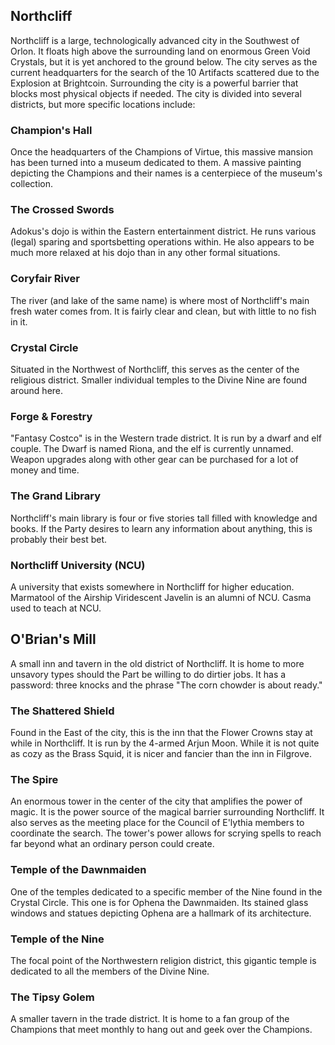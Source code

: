 ## Northcliff 

Northcliff is a large, technologically advanced city in the Southwest of Orlon. It floats high above the surrounding land on enormous Green Void Crystals, but it is yet anchored to the ground below. The city serves as the current headquarters for the search of the 10 Artifacts scattered due to the Explosion at Brightcoin. Surrounding the city is a powerful barrier that blocks most physical objects if needed. The city is divided into several districts, but more specific locations include:

### Champion's Hall 

Once the headquarters of the Champions of Virtue, this massive mansion has been turned into a museum dedicated to them. A massive painting depicting the Champions and their names is a centerpiece of the museum's collection.

### The Crossed Swords 

Adokus's dojo is within the Eastern entertainment district. He runs various (legal) sparing and sportsbetting operations within. He also appears to be much more relaxed at his dojo than in any other formal situations.

### Coryfair River 

The river (and lake of the same name) is where most of Northcliff's main fresh water comes from. It is fairly clear and clean, but with little to no fish in it.

### Crystal Circle 

Situated in the Northwest of Northcliff, this serves as the center of the religious district. Smaller individual temples to the Divine Nine are found around here.

### Forge & Forestry 

"Fantasy Costco" is in the Western trade district. It is run by a dwarf and elf couple. The Dwarf is named Riona, and the elf is currently unnamed. Weapon upgrades along with other gear can be purchased for a lot of money and time.

### The Grand Library 

Northcliff's main library is four or five stories tall filled with knowledge and books. If the Party desires to learn any information about anything, this is probably their best bet.

### Northcliff University (NCU) 

A university that exists somewhere in Northcliff for higher education. Marmatool of the Airship Viridescent Javelin is an alumni of NCU. Casma used to teach at NCU.

## O'Brian's Mill 

A small inn and tavern in the old district of Northcliff. It is home to more unsavory types should the Part be willing to do dirtier jobs. It has a password: three knocks and the phrase "The corn chowder is about ready."

### The Shattered Shield 

Found in the East of the city, this is the inn that the Flower Crowns stay at while in Northcliff. It is run by the 4-armed Arjun Moon. While it is not quite as cozy as the Brass Squid, it is nicer and fancier than the inn in Filgrove.

### The Spire 

An enormous tower in the center of the city that amplifies the power of magic. It is the power source of the magical barrier surrounding Northcliff. It also serves as the meeting place for the Council of E'lythia members to coordinate the search. The tower's power allows for scrying spells to reach far beyond what an ordinary person could create.

### Temple of the Dawnmaiden 

One of the temples dedicated to a specific member of the Nine found in the Crystal Circle. This one is for Ophena the Dawnmaiden. Its stained glass windows and statues depicting Ophena are a hallmark of its architecture.

### Temple of the Nine 

The focal point of the Northwestern religion district, this gigantic temple is dedicated to all the members of the Divine Nine. 

### The Tipsy Golem 

A smaller tavern in the trade district. It is home to a fan group of the Champions that meet monthly to hang out and geek over the Champions.


